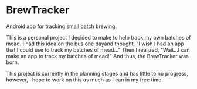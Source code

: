 # BrewTracker
Android app for tracking small batch brewing.

This is a personal project I decided to make to help track my own batches of mead. I had this idea on the bus one dayand thought, "I wish I had an app that I could use to track my batches of mead..." Then I realized, "Wait...I can make an app to track my batches of mead!" And thus, the BrewTracker was born.

This project is currently in the planning stages and has little to no progress, however, I hope to work on this as much as I can in my free time. 
